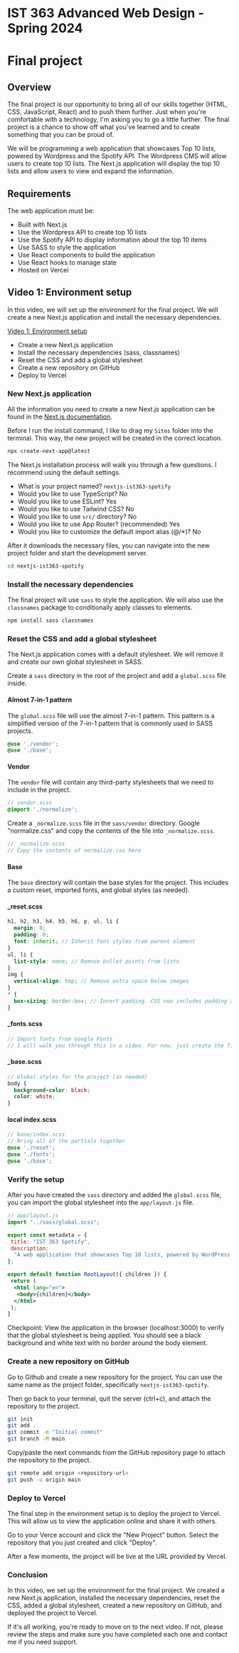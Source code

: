 # IST 363 Advanced Web Design - Spring 2024

# Final project

## Overview

The final project is our opportunity to bring all of our skills together (HTML, CSS, JavaScript, React) and to push them further. Just when you're comfortable with a technology, I'm asking you to go a little further. The final project is a chance to show off what you've learned and to create something that you can be proud of.

We will be programming a web application that showcases Top 10 lists, powered by Wordpress and the Spotify API. The Wordpress CMS will allow users to create top 10 lists. The Next.js application will display the top 10 lists and allow users to view and expand the information.

## Requirements

The web application must be:

- Built with Next.js
- Use the Wordpress API to create top 10 lists
- Use the Spotify API to display information about the top 10 items
- Use SASS to style the application
- Use React components to build the application
- Use React hooks to manage state
- Hosted on Vercel

## Video 1: Environment setup

In this video, we will set up the environment for the final project. We will create a new Next.js application and install the necessary dependencies.

[Video 1: Environment setup](https://www.youtube.com)

- Create a new Next.js application
- Install the necessary dependencies (sass, classnames)
- Reset the CSS and add a global stylesheet
- Create a new repository on GitHub
- Deploy to Vercel

### New Next.js application

All the information you need to create a new Next.js application can be found in the [Next.js documentation](https://nextjs.org/docs/getting-started).

Before I run the install command, I like to drag my `Sites` folder into the terminal. This way, the new project will be created in the correct location.

```bash
npx create-next-app@latest
```

The Next.js installation process will walk you through a few questions. I recommend using the default settings.

- What is your project named? `nextjs-ist363-spotify`
- Would you like to use TypeScript? No
- Would you like to use ESLint? Yes
- Would you like to use Tailwind CSS? No
- Would you like to use `src/` directory? No
- Would you like to use App Router? (recommended) Yes
- Would you like to customize the default import alias (@/*)? No

After it downloads the necessary files, you can navigate into the new project folder and start the development server.

```bash
cd nextjs-ist363-spotify
```

### Install the necessary dependencies

The final project will use `sass` to style the application. We will also use the `classnames` package to conditionally apply classes to elements.

```bash
npm install sass classnames
```

### Reset the CSS and add a global stylesheet

The Next.js application comes with a default stylesheet. We will remove it and create our own global stylesheet in SASS.

Create a `sass` directory in the root of the project and add a `global.scss` file inside.

#### Almost 7-in-1 pattern

The `global.scss` file will use the almost 7-in-1 pattern. This pattern is a simplified version of the 7-in-1 pattern that is commonly used in SASS projects.

```scss
@use './vendor';
@use './base';
```

#### Vendor

The `vendor` file will contain any third-party stylesheets that we need to include in the project.

```scss
// vendor.scss
@import './normalize';
```

Create a `_normalize.scss` file in the `sass/vendor` directory. Google "normalize.css" and copy the contents of the file into `_normalize.scss`.

```scss
// _normalize.scss
// Copy the contents of normalize.css here
```

#### Base

The `base` directory will contain the base styles for the project. This includes a custom reset, imported fonts, and global styles (as needed).

#### _reset.scss

```scss
h1, h2, h3, h4, h5, h6, p, ul, li {
  margin: 0;
  padding: 0;
  font: inherit; // Inherit font styles from parent element
}
ul, li {
  list-style: none; // Remove bullet points from lists
}
img {
  vertical-align: top; // Remove extra space below images
}
* {
  box-sizing: border-box; // Invert padding. CSS now includes padding and border in element width
}
```

#### _fonts.scss

```scss
// Import fonts from Google Fonts
// I will walk you through this in a video. For now, just create the file.
```

#### _base.scss

```scss
// Global styles for the project (as needed)
body {
  background-color: black;
  color: white;
}
```

#### local index.scss

```scss
// base/index.scss
// Bring all of the partials together
@use './reset';
@use './fonts';
@use './base';
```

### Verify the setup

After you have created the `sass` directory and added the `global.scss` file, you can import the global stylesheet into the `app/layout.js` file.

```jsx
// app/layout.js
import "../sass/global.scss";

export const metadata = {
 title: "IST 363 Spotify",
 description:
  "A web application that showcases Top 10 lists, powered by WordPress and the Spotify API.",
};

export default function RootLayout({ children }) {
 return (
  <html lang="en">
   <body>{children}</body>
  </html>
 );
}
```

Checkpoint: View the application in the browser (localhost:3000) to verify that the global stylesheet is being applied. You should see a black background and white text with no border around the body element.

### Create a new repository on GitHub

Go to Github and create a new repository for the project. You can use the same name as the project folder, specifically `nextjs-ist363-spotify`.

Then go back to your terminal, quit the server (ctrl+c), and attach the repository to the project.

```bash
git init
git add .
git commit -m "Initial commit"
git branch -M main
```

Copy/paste the next commands from the GitHub repository page to attach the repository to the project.

```bash
git remote add origin <repository-url>
git push -u origin main
```

### Deploy to Vercel

The final step in the environment setup is to deploy the project to Vercel. This will allow us to view the application online and share it with others.

Go to your Verce account and click the "New Project" button. Select the repository that you just created and click "Deploy".

After a few moments, the project will be live at the URL provided by Vercel.

### Conclusion

In this video, we set up the environment for the final project. We created a new Next.js application, installed the necessary dependencies, reset the CSS, added a global stylesheet, created a new repository on GitHub, and deployed the project to Vercel. 

If it's all working, you're ready to move on to the next video. If not, please review the steps and make sure you have completed each one and contact me if you need support.


